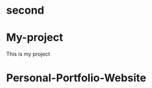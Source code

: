 # second

# My-project
This is my project
# Personal-Portfolio-Website

<!DOCTYPE html>
<html lang="en">
<head>
    <meta charset="UTF-8">
    <title>Personal Portfolio Website</title>
    <!----CSS link----->
    <link rel="stylesheet" href="style.css">
    <style>
        @import url('https://fonts.googleapis.com/css2?family=Poppins:wght@400;500;600;700&display=swap');

*{
    margin: 0;
    padding: 0;
    box-sizing: border-box;
    font-family: 'Poppins', sans-serif;
}
a{
    text-decoration: none;
}
.hero{
    width: 100%;
    height: 100vh;
    background: url(img/bg1.jpg);
    background-size: cover;
}
nav{
    display: flex;
    align-items: center;
    justify-content: space-between;
    padding: 30px 100px;
}
.logo{
    max-height: 60px;
}
nav ul li{
    list-style: none;
    display: inline-block;
    padding: 10px 20px;
}
nav ul li a{
    color: #1d1d24;
    position: relative;
    padding: 5px 0;
}
nav ul li a:hover{
    color: #fd4766;
}
nav ul li a:after{
    content: "";
    position: absolute;
    left: 0;
    width: 0;
    height: 3px;
    background: #fd4766;
    transition: .3s;
    bottom: 0;
}
nav ul li a:hover:after{
    width: 100%;
}
.btn{
    color: #fff;
    font-size: 16px;
    text-transform: uppercase;
    letter-spacing: 2px;
    padding: 16px 40px;
    border-radius: 500px;
    display: inline-block;
    font-weight: 500;
    transition: all .4s ease-in-out;
    background-size: 152% 100%;
    background: #fd4766;
    border: 2px solid #fd4766;
}
.btn:hover{
    background: transparent;
    border-color: #fd4766;
    color: #fd4766;
}
.content{
    position: absolute;
    top: 35%;
    left: 8%;
}
.content .title{
    color: #1f1f25;
    font-size: 15px;
    text-transform: uppercase;
    letter-spacing: 4px;
    display: inline-block;
    margin-bottom: 20px;
    background: linear-gradient(120deg, #1c99fe 20.69%, #7644ff 50.19%,#fd4766 79.69%);
    -webkit-background-clip: text;
    -webkit-text-fill-color: transparent;
}
.content h1{
    color: #1f1f25;
    font-size: 75px;
    font-weight: 900;
    line-height: 90px;
    text-transform: inherit;
    width: 70%;
}
.content h1 span{
    color: #fd4766;
}
.content p{
    width: 55%;
    color: #757575;
    margin-top: 25px;
    margin-bottom: 30px;
}

    </style>
</head>
<body>

    <div class="hero">
        <nav>
            <img src="https://tse2.mm.bing.net/th?id=OIP.XLEV-RfC1UqSF4bWuhD34wHaHa&pid=Api&P=0"
             class="logo">
            <ul>
                <li><a href="#">Home</a></li>
                <li><a href="#">About</a></li>
                <li><a href="#">Service</a></li>
                <li><a href="#">Portfolio</a></li>
                <li><a href="#">Blog</a></li>
                <li><a href="#">Contact</a></li>
            </ul>
            <a href="#" class="btn">Buy Now</a>
        </nav>

        <div class="content">
            <span class="title"> Web Developer</span>
            <h1>Hello, I’m <span>Pallavi</span></h1>
            <p>I’m working on a perspnal portfolio website, visually sophisticated and technologically proficient, responsive and multi-functional React Template Imroz.</p>
            <a href="#" class="btn">Download CV</a>
        </div>
    </div>

</body>
</html>

